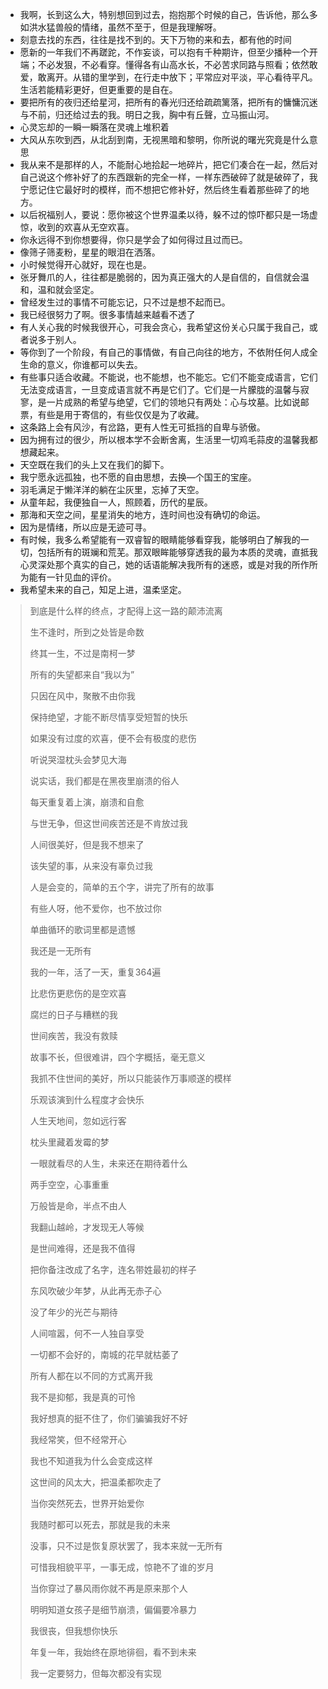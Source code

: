 + 我啊，长到这么大，特别想回到过去，抱抱那个时候的自己，告诉他，那么多如洪水猛兽般的情绪，虽然不至于，但是我理解呀。
+ 刻意去找的东西，往往是找不到的。天下万物的来和去，都有他的时间
+ 愿新的一年我们不再蹉跎，不作妄谈，可以抱有千种期许，但至少播种一个开端；不必发狠，不必看穿。懂得各有山高水长，不必苦求同路与照看；依然敢爱，敢离开。从错的里学到，在行走中放下；平常应对平淡，平心看待平凡。生活若能精彩更好，但更重要的是自在。
+ 要把所有的夜归还给星河，把所有的春光归还给疏疏篱落，把所有的慵慵沉迷与不前，归还给过去的我。明日之我，胸中有丘聲，立马振山河。
+ 心灵忘却的一瞬一瞬落在灵魂上堆积着
+ 大风从东吹到西，从北刮到南，无视黑暗和黎明，你所说的曙光究竟是什么意思
+ 我从来不是那样的人，不能耐心地拾起一地碎片，把它们凑合在一起，然后对自己说这个修补好了的东西跟新的完全一样，一样东西破碎了就是破碎了，我宁愿记住它最好时的模样，而不想把它修补好，然后终生看着那些碎了的地方。
+ 以后祝福别人，要说：愿你被这个世界温柔以待，躲不过的惊吓都只是一场虚惊，收到的欢喜从无空欢喜。
+ 你永远得不到你想要得，你只是学会了如何得过且过而已。
+ 像筛子筛麦粉，星星的眼泪在洒落。
+ 小时候觉得开心就好，现在也是。
+ 张牙舞爪的人，往往都是脆弱的，因为真正强大的人是自信的，自信就会温和，温和就会坚定。
+ 曾经发生过的事情不可能忘记，只不过是想不起而已。
+ 我已经很努力了啊。很多事情越来越看不透了
+ 有人关心我的时候我很开心，可我会贪心，我希望这份关心只属于我自己，或者说多于别人。
+ 等你到了一个阶段，有自己的事情做，有自己向往的地方，不依附任何人成全生命的意义，你谁都可以失去。
+ 有些事只适合收藏。不能说，也不能想，也不能忘。它们不能变成语言，它们无法变成语言，一旦变成语言就不再是它们了。它们是一片朦胧的温馨与寂寥，是一片成熟的希望与绝望，它们的领地只有两处：心与坟墓。比如说邮票，有些是用于寄信的，有些仅仅是为了收藏。
+ 这条路上会有风沙，有岔路，更有人性无可抵挡的自卑与骄傲。
+ 因为拥有过的很少，所以根本学不会断舍离，生活里一切鸡毛蒜皮的温馨我都想藏起来。
+ 天空既在我们的头上又在我们的脚下。
+ 我宁愿永远孤独，也不愿的自由思想，去换—个国王的宝座。
+ 羽毛满足于懒洋洋的躺在尘灰里，忘掉了天空。
+ 从童年起，我便独自一人，照顾着，历代的星辰。
+ 那海和天空之间，星星消失的地方，连时间也没有确切的命运。
+ 因为是情绪，所以应是无迹可寻。
+ 有时候，我多么希望能有一双睿智的眼睛能够看穿我，能够明白了解我的一切，包括所有的斑斓和荒芜。那双眼眸能够穿透我的最为本质的灵魂，直抵我心灵深处那个真实的自己，她的话语能解决我所有的迷惑，或是对我的所作所为能有一针见血的评价。
+ 我希望未来的自己，知足上进，温柔坚定。



> 到底是什么样的终点，才配得上这一路的颠沛流离
>
> 生不逢时，所到之处皆是命数
>
> 终其一生，不过是南柯一梦
>
> 所有的失望都来自“我以为”
>
> 只因在风中，聚散不由你我
>
> 保持绝望，才能不断尽情享受短暂的快乐
>
> 如果没有过度的欢喜，便不会有极度的悲伤
>
> 听说哭湿枕头会梦见大海
>
> 说实话，我们都是在黑夜里崩溃的俗人
>
> 每天重复着上演，崩溃和自愈
>
> 与世无争，但这世间疾苦还是不肯放过我
>
> 人间很美好，但是我不想来了
>
> 该失望的事，从来没有辜负过我
>
> 人是会变的，简单的五个字，讲完了所有的故事
>
> 有些人呀，他不爱你，也不放过你
>
> 单曲循环的歌词里都是遗憾
>
> 我还是一无所有
>
> 我的一年，活了一天，重复364遍
>
> 比悲伤更悲伤的是空欢喜
>
> 腐烂的日子与糟糕的我
>
> 世间疾苦，我没有救赎
>
> 故事不长，但很难讲，四个字概括，毫无意义
>
> 我抓不住世间的美好，所以只能装作万事顺遂的模样
>
> 乐观该演到什么程度才会快乐
>
> 人生天地间，忽如远行客
>
> 枕头里藏着发霉的梦
>
> 一眼就看尽的人生，未来还在期待着什么
>
> 两手空空，心事重重
>
> 万般皆是命，半点不由人
>
> 我翻山越岭，才发现无人等候
>
> 是世间难得，还是我不值得
>
> 把你备注改成了名字，连名带姓最初的样子
>
> 东风吹破少年梦，从此再无赤子心
>
> 没了年少的光芒与期待
>
> 人间喧嚣，何不一人独自享受
>
> 一切都不会好的，南城的花早就枯萎了
>
> 所有人都在以不同的方式离开我
>
> 我不是抑郁，我是真的可怜
>
> 我好想真的挺不住了，你们骗骗我好不好
>
> 我经常笑，但不经常开心
>
> 我也不知道我为什么会变成这样
>
> 这世间的风太大，把温柔都吹走了
>
> 当你突然死去，世界开始爱你
>
> 我随时都可以死去，那就是我的未来
>
> 没事，只不过是恢复原状罢了，我本来就一无所有
>
> 可惜我相貌平平，一事无成，惊艳不了谁的岁月
>
> 当你穿过了暴风雨你就不再是原来那个人
>
> 明明知道女孩子是细节崩溃，偏偏要冷暴力
>
> 我很丧，但我想你快乐
>
> 年复一年，我始终在原地徘徊，看不到未来
>
> 我一定要努力，但每次都没有实现

